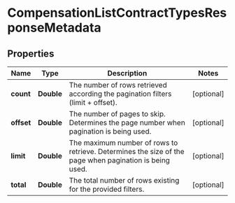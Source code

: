

# CompensationListContractTypesResponseMetadata


## Properties

| Name | Type | Description | Notes |
|------------ | ------------- | ------------- | -------------|
|**count** | **Double** | The number of rows retrieved according the pagination filters (limit + offset). |  [optional] |
|**offset** | **Double** | The number of pages to skip. Determines the page number when pagination is being used. |  [optional] |
|**limit** | **Double** | The maximum number of rows to retrieve. Determines the size of the page when pagination is being used. |  [optional] |
|**total** | **Double** | The total number of rows existing for the provided filters. |  [optional] |




